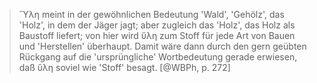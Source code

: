 > Ὕλη meint in der gewöhnlichen Bedeutung 'Wald', 'Gehölz', das 'Holz', in dem der Jäger jagt; aber zugleich das 'Holz', das Holz als Baustoff liefert; von hier wird ὕλη zum Stoff für jede Art von Bauen und 'Herstellen' überhaupt. Damit wäre dann durch den gern geübten Rückgang auf die 'ursprüngliche' Wortbedeutung gerade erwiesen, daß ὕλη soviel wie 'Stoff' besagt. [@WBPh, p. 272]
